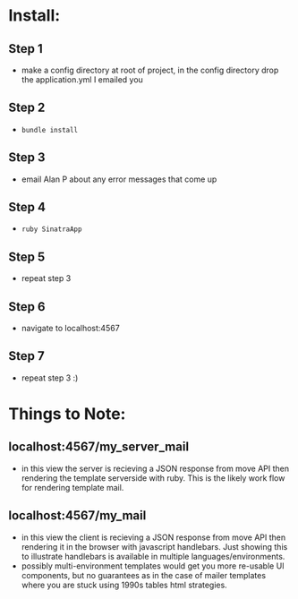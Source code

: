 # Install:


## Step 1
* make a config directory at root of project, in the config directory drop the application.yml I emailed you

## Step 2
* `bundle install`

## Step 3
* email Alan P about any error messages that come up

## Step 4
* `ruby SinatraApp`

## Step 5
* repeat step 3

## Step 6
* navigate to localhost:4567

## Step 7
* repeat step 3 :)



# Things to Note:

## localhost:4567/my_server_mail
* in this view the server is recieving a JSON response from move API then rendering the template serverside with ruby. This is the likely work flow for rendering template mail. 

## localhost:4567/my_mail
* in this view the client is recieving a JSON response from move API then rendering it in the browser with javascript handlebars. Just showing this to illustrate handlebars is available in multiple languages/environments.
* possibly multi-environment templates would get you more re-usable UI components, but no guarantees as in the case of mailer templates where you are stuck using 1990s tables html strategies. 


